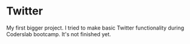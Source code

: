 # Twitter

My first bigger project. I tried to make basic Twitter functionality during Coderslab bootcamp. It's not finished yet.
